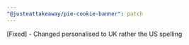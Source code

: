 ```yaml
---
"@justeattakeaway/pie-cookie-banner": patch
---
```


[Fixed] - Changed personalised to UK rather the US spelling
